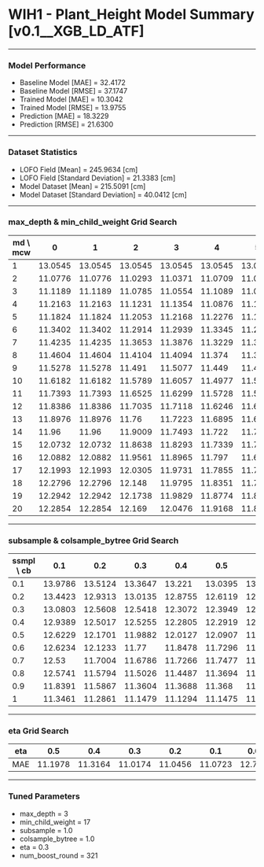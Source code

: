 # WIH1 - Plant_Height Model Summary [v0.1__XGB_LD_ATF]

***

### Model Performance

- Baseline Model [MAE] = 32.4172
- Baseline Model [RMSE] = 37.1747
- Trained Model [MAE] = 10.3042
- Trained Model [RMSE] = 13.9755
- Prediction [MAE] = 18.3229
- Prediction [RMSE] = 21.6300
***

### Dataset Statistics

- LOFO Field [Mean] = 245.9634 [cm]
- LOFO Field [Standard Deviation] = 21.3383 [cm]
- Model Dataset [Mean] = 215.5091 [cm]
- Model Dataset [Standard Deviation] = 40.0412 [cm]
***

### max_depth & min_child_weight Grid Search

|   md \ mcw |       0 |       1 |       2 |       3 |       4 |       5 |       6 |       7 |       8 |       9 |      10 |      11 |      12 |      13 |      14 |      15 |      16 |      17 |      18 |      19 |      20 |
|------------|---------|---------|---------|---------|---------|---------|---------|---------|---------|---------|---------|---------|---------|---------|---------|---------|---------|---------|---------|---------|---------|
|          1 | 13.0545 | 13.0545 | 13.0545 | 13.0545 | 13.0545 | 13.0545 | 13.0545 | 13.0545 | 13.0545 | 13.0545 | 13.0545 | 13.0545 | 13.0503 | 13.0503 | 13.0503 | 13.0503 | 13.0503 | 13.0503 | 13.0503 | 13.0503 | 13.0503 |
|          2 | 11.0776 | 11.0776 | 11.0293 | 11.0371 | 11.0709 | 11.0325 | 11.0688 | 11.1407 | 11.1083 | 11.0602 | 11.1669 | 11.0956 | 11.0593 | 11.0868 | 11.1222 | 11.0955 | 11.1075 | 11.0995 | 11.1522 | 11.1855 | 11.1556 |
|          3 | 11.1189 | 11.1189 | 11.0785 | 11.0554 | 11.1089 | 11.0421 | 11.0718 | 11.0316 | 11.0796 | 11.0596 | 11.2082 | 11.1343 | 11.1714 | 11.0536 | 11.1565 | 11.0852 | 11.0761 | 11.0174 | 11.1089 | 11.0785 | 11.1874 |
|          4 | 11.2163 | 11.2163 | 11.1231 | 11.1354 | 11.0876 | 11.1587 | 11.1107 | 11.1518 | 11.108  | 11.071  | 11.158  | 11.1606 | 11.1615 | 11.1278 | 11.0802 | 11.1202 | 11.0872 | 11.1365 | 11.1316 | 11.0791 | 11.0726 |
|          5 | 11.1824 | 11.1824 | 11.2053 | 11.2168 | 11.2276 | 11.1634 | 11.1506 | 11.1678 | 11.1713 | 11.1799 | 11.1919 | 11.2198 | 11.1629 | 11.1706 | 11.1796 | 11.1326 | 11.206  | 11.2398 | 11.1991 | 11.1467 | 11.17   |
|          6 | 11.3402 | 11.3402 | 11.2914 | 11.2939 | 11.3345 | 11.2889 | 11.1959 | 11.2842 | 11.2739 | 11.3021 | 11.2502 | 11.2507 | 11.2443 | 11.2224 | 11.2387 | 11.1945 | 11.2883 | 11.2005 | 11.181  | 11.2352 | 11.2142 |
|          7 | 11.4235 | 11.4235 | 11.3653 | 11.3876 | 11.3229 | 11.3832 | 11.3193 | 11.3177 | 11.2618 | 11.286  | 11.3471 | 11.3772 | 11.2956 | 11.292  | 11.2699 | 11.2534 | 11.248  | 11.2502 | 11.2909 | 11.2511 | 11.2163 |
|          8 | 11.4604 | 11.4604 | 11.4104 | 11.4094 | 11.374  | 11.3159 | 11.3838 | 11.3275 | 11.3279 | 11.2973 | 11.3373 | 11.3005 | 11.3218 | 11.2992 | 11.3131 | 11.2622 | 11.3626 | 11.3324 | 11.298  | 11.2822 | 11.2678 |
|          9 | 11.5278 | 11.5278 | 11.491  | 11.5077 | 11.449  | 11.4823 | 11.3818 | 11.4182 | 11.3678 | 11.3599 | 11.4041 | 11.3288 | 11.3265 | 11.3105 | 11.3398 | 11.2992 | 11.3504 | 11.3825 | 11.3057 | 11.2904 | 11.2965 |
|         10 | 11.6182 | 11.6182 | 11.5789 | 11.6057 | 11.4977 | 11.5103 | 11.4445 | 11.3851 | 11.4359 | 11.3935 | 11.4145 | 11.4041 | 11.3794 | 11.3246 | 11.3746 | 11.3357 | 11.2881 | 11.348  | 11.2708 | 11.3408 | 11.3325 |
|         11 | 11.7393 | 11.7393 | 11.6525 | 11.6299 | 11.5728 | 11.5759 | 11.6008 | 11.4547 | 11.4591 | 11.4652 | 11.4491 | 11.4316 | 11.4129 | 11.3732 | 11.3647 | 11.3053 | 11.3762 | 11.3875 | 11.3578 | 11.3442 | 11.2829 |
|         12 | 11.8386 | 11.8386 | 11.7035 | 11.7118 | 11.6246 | 11.6204 | 11.524  | 11.4577 | 11.5249 | 11.5153 | 11.479  | 11.4359 | 11.4406 | 11.4203 | 11.3902 | 11.4425 | 11.4055 | 11.4247 | 11.3809 | 11.4383 | 11.384  |
|         13 | 11.8976 | 11.8976 | 11.76   | 11.7223 | 11.6895 | 11.6385 | 11.6337 | 11.5998 | 11.57   | 11.5439 | 11.3854 | 11.5295 | 11.4877 | 11.4313 | 11.4092 | 11.385  | 11.3656 | 11.415  | 11.4377 | 11.3717 | 11.2925 |
|         14 | 11.96   | 11.96   | 11.9009 | 11.7493 | 11.722  | 11.7321 | 11.6017 | 11.5616 | 11.5534 | 11.5272 | 11.4822 | 11.46   | 11.5026 | 11.4763 | 11.5001 | 11.4456 | 11.4516 | 11.4374 | 11.4396 | 11.3983 | 11.3944 |
|         15 | 12.0732 | 12.0732 | 11.8638 | 11.8293 | 11.7339 | 11.7265 | 11.6773 | 11.6156 | 11.5876 | 11.6039 | 11.5174 | 11.5645 | 11.4831 | 11.5786 | 11.475  | 11.4551 | 11.5186 | 11.4514 | 11.438  | 11.4139 | 11.3819 |
|         16 | 12.0882 | 12.0882 | 11.9561 | 11.8965 | 11.797  | 11.6559 | 11.6915 | 11.6322 | 11.5703 | 11.5624 | 11.5318 | 11.5249 | 11.5301 | 11.5534 | 11.4984 | 11.4127 | 11.4851 | 11.4542 | 11.4571 | 11.4078 | 11.4132 |
|         17 | 12.1993 | 12.1993 | 12.0305 | 11.9731 | 11.7855 | 11.7589 | 11.7407 | 11.6406 | 11.6826 | 11.5929 | 11.5394 | 11.6181 | 11.4806 | 11.5111 | 11.5456 | 11.4576 | 11.4896 | 11.4854 | 11.4302 | 11.412  | 11.4059 |
|         18 | 12.2796 | 12.2796 | 12.148  | 11.9795 | 11.8351 | 11.7801 | 11.6562 | 11.6434 | 11.6484 | 11.5878 | 11.5377 | 11.5851 | 11.5476 | 11.5597 | 11.4735 | 11.502  | 11.525  | 11.4629 | 11.4319 | 11.4082 | 11.3981 |
|         19 | 12.2942 | 12.2942 | 12.1738 | 11.9829 | 11.8774 | 11.8109 | 11.7492 | 11.6604 | 11.6727 | 11.6075 | 11.5519 | 11.5571 | 11.515  | 11.5926 | 11.4985 | 11.5058 | 11.5201 | 11.4062 | 11.4766 | 11.4807 | 11.4619 |
|         20 | 12.2854 | 12.2854 | 12.169  | 12.0476 | 11.9168 | 11.8187 | 11.8042 | 11.7368 | 11.7086 | 11.6885 | 11.5567 | 11.5988 | 11.5317 | 11.5681 | 11.5119 | 11.4783 | 11.5023 | 11.4606 | 11.4365 | 11.4893 | 11.4556 |

***

### subsample & colsample_bytree Grid Search

|   ssmpl \ cb |     0.1 |     0.2 |     0.3 |     0.4 |     0.5 |     0.6 |     0.7 |     0.8 |     0.9 |     1.0 |
|--------------|---------|---------|---------|---------|---------|---------|---------|---------|---------|---------|
|          0.1 | 13.9786 | 13.5124 | 13.3647 | 13.221  | 13.0395 | 13.1337 | 13.1464 | 13.237  | 13.1837 | 12.9319 |
|          0.2 | 13.4423 | 12.9313 | 13.0135 | 12.8755 | 12.6119 | 12.6585 | 12.5231 | 12.832  | 12.327  | 12.5647 |
|          0.3 | 13.0803 | 12.5608 | 12.5418 | 12.3072 | 12.3949 | 12.2751 | 12.3862 | 12.2184 | 12.2422 | 12.0721 |
|          0.4 | 12.9389 | 12.5017 | 12.5255 | 12.2805 | 12.2919 | 12.1049 | 12.1136 | 12.2109 | 11.958  | 12.0102 |
|          0.5 | 12.6229 | 12.1701 | 11.9882 | 12.0127 | 12.0907 | 11.9806 | 11.9264 | 11.7624 | 11.8222 | 11.8092 |
|          0.6 | 12.6234 | 12.1233 | 11.77   | 11.8478 | 11.7296 | 11.6705 | 11.6957 | 11.7162 | 11.6092 | 11.5644 |
|          0.7 | 12.53   | 11.7004 | 11.6786 | 11.7266 | 11.7477 | 11.5358 | 11.535  | 11.4409 | 11.5649 | 11.3786 |
|          0.8 | 12.5741 | 11.5794 | 11.5026 | 11.4487 | 11.3694 | 11.4678 | 11.4377 | 11.4285 | 11.3212 | 11.306  |
|          0.9 | 11.8391 | 11.5867 | 11.3604 | 11.3688 | 11.368  | 11.2766 | 11.2391 | 11.1931 | 11.2163 | 11.1261 |
|          1   | 11.3461 | 11.2861 | 11.1479 | 11.1294 | 11.1475 | 11.0918 | 11.0969 | 11.1521 | 11.1023 | 11.0174 |

***

### eta Grid Search

| eta   |     0.5 |     0.4 |     0.3 |     0.2 |     0.1 |    0.01 |   0.001 |
|-------|---------|---------|---------|---------|---------|---------|---------|
| MAE   | 11.1978 | 11.3164 | 11.0174 | 11.0456 | 11.0723 | 12.7997 | 79.2594 |

***

### Tuned Parameters

- max_depth = 3
- min_child_weight = 17
- subsample = 1.0
- colsample_bytree = 1.0
- eta = 0.3
- num_boost_round = 321
